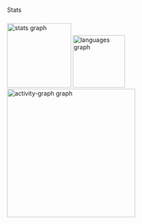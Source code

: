 <p align="left">Stats</p>

###

<div align="left">
  <img src="https://github-readme-stats.vercel.app/api?username=GabrielLucasSousa&hide_title=false&hide_rank=false&show_icons=true&include_all_commits=true&count_private=true&disable_animations=false&theme=rose_pine&locale=en&hide_border=false&order=1" height="150" alt="stats graph"  />
  <img src="https://github-readme-stats.vercel.app/api/top-langs?username=GabrielLucasSousa&locale=en&hide_title=false&layout=compact&card_width=320&langs_count=5&theme=rose_pine&hide_border=false&order=2" height="122" alt="languages graph"  />
  <img src="https://github-readme-activity-graph.vercel.app/graph?username=GabrielLucasSousa&radius=16&theme=material&area=true&order=5" height="300" alt="activity-graph graph"  />
</div>

###
